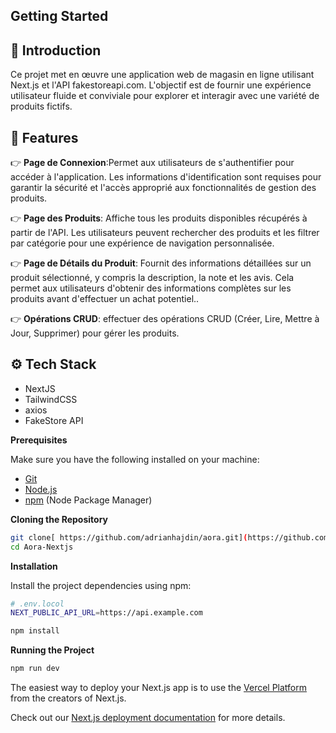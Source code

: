 

## Getting Started

## <a name="introduction">🤖 Introduction</a>

Ce projet met en œuvre une application web de magasin en ligne utilisant Next.js et l'API fakestoreapi.com. L'objectif est de fournir une expérience utilisateur fluide et conviviale pour explorer et interagir avec une variété de produits fictifs.

## <a name="features">🔋 Features</a>

👉 **Page de Connexion**:Permet aux utilisateurs de s'authentifier pour accéder à l'application. Les informations d'identification sont requises pour garantir la sécurité et l'accès approprié aux fonctionnalités de gestion des produits.

👉 **Page des Produits**: Affiche tous les produits disponibles récupérés à partir de l'API. Les utilisateurs peuvent rechercher des produits et les filtrer par catégorie pour une expérience de navigation personnalisée.

👉 **Page de Détails du Produit**: Fournit des informations détaillées sur un produit sélectionné, y compris la description, la note et les avis. Cela permet aux utilisateurs d'obtenir des informations complètes sur les produits avant d'effectuer un achat potentiel..

👉 **Opérations CRUD**: effectuer des opérations CRUD (Créer, Lire, Mettre à Jour, Supprimer) pour gérer les produits. 






## <a name="tech-stack">⚙️ Tech Stack</a>

- NextJS
- TailwindCSS
- axios
- FakeStore API 
  
**Prerequisites**

Make sure you have the following installed on your machine:

- [Git](https://git-scm.com/)
- [Node.js](https://nodejs.org/en)
- [npm](https://www.npmjs.com/) (Node Package Manager)

**Cloning the Repository**

```bash
git clone[ https://github.com/adrianhajdin/aora.git](https://github.com/Ahlemmer/Aora-Nextjs.git)
cd Aora-Nextjs
```

**Installation**

Install the project dependencies using npm:
```bash
# .env.locol
NEXT_PUBLIC_API_URL=https://api.example.com
```

```bash
npm install
```

**Running the Project**

```bash
npm run dev
```




The easiest way to deploy your Next.js app is to use the [Vercel Platform](https://vercel.com/new?utm_medium=default-template&filter=next.js&utm_source=create-next-app&utm_campaign=create-next-app-readme) from the creators of Next.js.

Check out our [Next.js deployment documentation](https://nextjs.org/docs/deployment) for more details.
